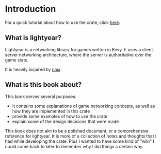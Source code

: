 # Introduction

For a quick tutorial about how to use the crate, click [here](./tutorial/title.md).

## What is lightyear?

Lightyear is a networking library for games written in Bevy.
It uses a client-server networking architecture, where the server is authoritative over the game state.

It is heavily inspired by [naia](https://github.com/naia-lib/naia).


## What is this book about?

This book serves several purposes:
- It contains some explanations of game networking concepts, as well as how they are implemented in this crate
- provide some examples of how to use the crate
- explain some of the design decisions that were made

This book does not aim to be a polished document, or a comprehensive reference for lightyear.
It is more of a collection of notes and thoughts that I had while developing the crate. Plus I wanted to have some kind of "wiki"
I could come back to later to remember why I did things a certain way.